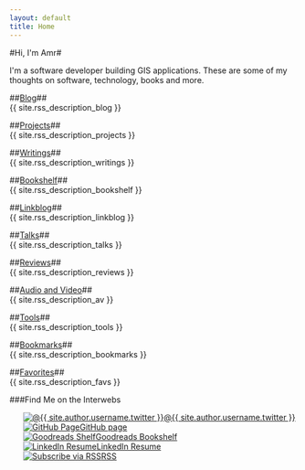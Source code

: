 ```yaml
---
layout: default
title: Home
---
```

#Hi, I'm Amr#

I'm a software developer building GIS applications. These are some of my thoughts on software, technology, books and more.

##[Blog](/blog/)##  
{{ site.rss_description_blog }}  

##[Projects](/projects/)##  
{{ site.rss_description_projects }}  

##[Writings](/writings/)##  
{{ site.rss_description_writings }}  

##[Bookshelf](/bookshelf/)##  
{{ site.rss_description_bookshelf }}  

##[Linkblog](/linkblog/)##  
{{ site.rss_description_linkblog }}  

##[Talks](/talks/)##  
{{ site.rss_description_talks }}  

##[Reviews](/reviews/)##  
{{ site.rss_description_reviews }}  

##[Audio and Video](/av/)##  
{{ site.rss_description_av }}  

##[Tools](/tools/)##  
{{ site.rss_description_tools }}  

##[Bookmarks](/bookmarks/)##  
{{ site.rss_description_bookmarks }}  

##[Favorites](/favs/)##  
{{ site.rss_description_favs }}  

###Find Me on the Interwebs  
<ul style="list-style-type:none">
    <li>
        <a class="sidebar-nav-item side-nav-icon" 
   href="https://twitter.com/{{ site.author.username.twitter }}" rel="me">
            <img class="frontPageIcons" 
                 src="{{ site.imgFolder_root }}twitlogo-24.png" 
                 alt="@{{ site.author.username.twitter }}" />@{{ site.author.username.twitter }}
        </a>
    </li>
    <li>
        <a class="sidebar-nav-item side-nav-icon" 
   href="https://github.com/{{ site.author.username.github }}" rel="me">
            <img class="frontPageIcons"
                 src="{{ site.imgFolder_root }}github-24.png"
                 alt="GitHub Page" />GitHub page
        </a>
    </li>
    <li>
        <a class="sidebar-nav-item side-nav-icon" 
           href="http://www.goodreads.com/{{ site.author.username.goodreads }}" rel="me">
            <img class="frontPageIcons"
                 src="{{ site.imgFolder_root }}goodreads-24.png"
                 alt="Goodreads Shelf" />Goodreads Bookshelf
        </a>
    </li>
    <li>
        <a class="sidebar-nav-item side-nav-icon"
   href="https://www.linkedin.com/in/{{ site.author.username.linkedin }}" rel="me">
            <img class="frontPageIcons"
                 src="{{ site.imgFolder_root }}linked-24.png"
                 alt="LinkedIn Resume" />LinkedIn Resume
        </a>
    </li>
    <li>
        <a class="sidebar-nav-item side-nav-icon" 
           href="{{ site.rss_page }}">
            <img class="frontPageIcons"
                 src="{{ site.imgFolder_root }}rss-24.png"
                 alt="Subscribe via RSS" />RSS
        </a>
    </li>
</ul>







